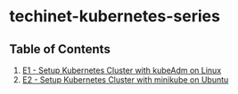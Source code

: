 # techinet-kubernetes-series


## Table of Contents

1. [E1 - Setup Kubernetes Cluster with kubeAdm on Linux](E1/README.md)
2. [E2 - Setup Kubernetes Cluster with minikube on Ubuntu](E2/README.md)